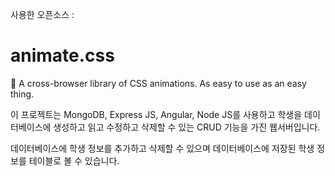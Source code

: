 사용한 오픈소스 :
# animate.css
🍿 A cross-browser library of CSS animations. As easy to use as an easy thing.

이 프로젝트는 MongoDB, Express JS, Angular, Node JS를 사용하고 학생을 데이터베이스에 생성하고 읽고 수정하고 삭제할 수 있는 CRUD 기능을 가진 웹서버입니다.

데이터베이스에 학생 정보를 추가하고 삭제할 수 있으며 데이터베이스에 저장된 학생 정보를 테이블로 볼 수 있습니다.


